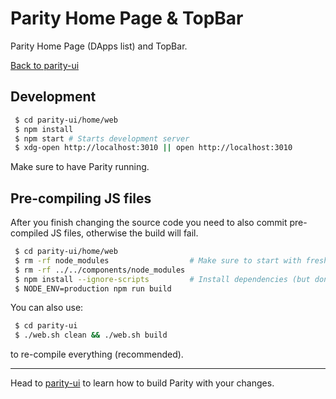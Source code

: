 # Parity Home Page & TopBar

Parity Home Page (DApps list) and TopBar.

[Back to parity-ui](../README.md)

## Development

```bash
 $ cd parity-ui/home/web
 $ npm install
 $ npm start # Starts development server
 $ xdg-open http://localhost:3010 || open http://localhost:3010
```

Make sure to have Parity running.

## Pre-compiling JS files

After you finish changing the source code you need to also commit pre-compiled JS files, otherwise the build will fail.

```bash
 $ cd parity-ui/home/web
 $ rm -rf node_modules                  # Make sure to start with fresh dependencies
 $ rm -rf ../../components/node_modules
 $ npm install --ignore-scripts         # Install dependencies (but don't link components)
 $ NODE_ENV=production npm run build
```

You can also use:

```bash
 $ cd parity-ui
 $ ./web.sh clean && ./web.sh build
```

to re-compile everything (recommended).

---

Head to [parity-ui](../README.md) to learn how to build Parity with your changes.
